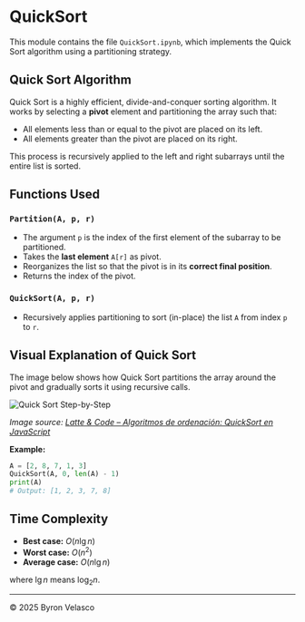 # **QuickSort**

This module contains the file `QuickSort.ipynb`, which implements the Quick Sort algorithm using a partitioning strategy.

## **Quick Sort Algorithm**

Quick Sort is a highly efficient, divide-and-conquer sorting algorithm. It works by selecting a **pivot** element and partitioning the array such that:

- All elements less than or equal to the pivot are placed on its left.
- All elements greater than the pivot are placed on its right.

This process is recursively applied to the left and right subarrays until the entire list is sorted.

## **Functions Used**

### `Partition(A, p, r)`

- The argument `p` is the index of the first element of the subarray to be partitioned.
- Takes the **last element** `A[r]` as pivot.
- Reorganizes the list so that the pivot is in its **correct final position**.
- Returns the index of the pivot.

### `QuickSort(A, p, r)`

- Recursively applies partitioning to sort (in-place) the list `A` from index `p` to `r`.

## **Visual Explanation of Quick Sort**

The image below shows how Quick Sort partitions the array around the pivot and gradually sorts it using recursive calls.

![Quick Sort Step-by-Step](../img/references/QuickSort.png)

*Image source: [Latte & Code – Algoritmos de ordenación: QuickSort en JavaScript](https://latteandcode.medium.com/algoritmos-de-ordenaci%C3%B3n-quicksort-en-javascript-f064db39e6ad)*

**Example:**
```python
A = [2, 8, 7, 1, 3]
QuickSort(A, 0, len(A) - 1)
print(A)
# Output: [1, 2, 3, 7, 8]
```

## **Time Complexity**

- **Best case:** $O(n \lg n)$
- **Worst case:** $O(n^2)$
- **Average case:** $O(n \lg n)$

where $\lg n$ means $\log_2 n$.

---

© 2025 Byron Velasco
